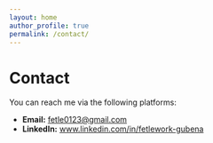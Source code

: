 ```yaml
---
layout: home
author_profile: true
permalink: /contact/
---
```


<h1>Contact</h1>

<p>You can reach me via the following platforms:</p>

<ul>
  <li>
    <strong>Email:</strong>
    <a href="mailto:fetle0123@gmail.com">fetle0123@gmail.com</a>
  </li>
  <li>
    <strong>LinkedIn:</strong>
    <a href="www.linkedin.com/in/fetlework-gubena" target="_blank">www.linkedin.com/in/fetlework-gubena</a>
  </li>
</ul>
